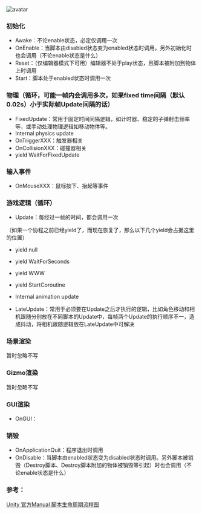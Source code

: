 ![avatar](https://docs.unity3d.com/uploads/Main/monobehaviour_flowchart.svg)

### 初始化  
- Awake：不论enable状态，必定仅调用一次
- OnEnable：当脚本由disabled状态变为enabled状态时调用。另外初始化时也会调用（不论enable状态是什么）
- Reset：（仅编辑器模式下可用）编辑器不处于play状态，且脚本被附加到物体上时调用
- Start：脚本处于enabled状态时调用一次  

### 物理（循环，可能一帧内会调用多次，如果fixed time间隔（默认0.02s）小于实际帧Update间隔的话）
- FixedUpdate：常用于固定时间间隔逻辑，如计时器、稳定的子弹射击频率等，或手动处理物理逻辑如移动物体等。
- Internal physics update
- OnTriggerXXX：触发器相关
- OnCollisionXXX：碰撞器相关
- yield WaitForFixedUpdate  

### 输入事件
- OnMouseXXX：鼠标按下、抬起等事件  

### 游戏逻辑（循环）
- Update：每经过一帧的时间，都会调用一次  
  
（如果一个协程之前已经yield了，而现在恢复了，那么以下几个yield会占据这里的位置）

- yield null
- yield WaitForSeconds
- yield WWW
- yield StartCoroutine  

- Internal animation update
- LateUpdate：常用于必须要在Update之后才执行的逻辑，比如角色移动和相机跟随分别放在不同脚本的Update中，每帧两个Update的执行顺序不一，造成抖动，将相机跟随逻辑放在LateUpdate中可解决  

### 场景渲染
暂时忽略不写
### Gizmo渲染
暂时忽略不写
### GUI渲染
- OnGUI：

### 销毁
- OnApplicationQuit：程序退出时调用
- OnDisable：当脚本由enabled状态变为disabled状态时调用。另外脚本被销毁（Destroy脚本、Destroy脚本附加的物体被销毁等引起）时也会调用（不论enable状态是什么）  


### 参考：
[Unity 官方Manual 脚本生命周期流程图](https://docs.unity3d.com/Manual/ExecutionOrder.html)
